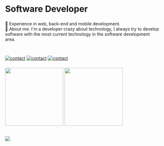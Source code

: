 # Software Developer

###


<p align="left">🔭 Experience in web, back-end and mobile development.<br>💬 About me: I'm a developer crazy about technology, I always try to develop software with the most current technology in the software development area.</p>
<br>

[![contact](https://skillicons.dev/icons?i=instagram)](https://www.instagram.com/thiagoprattii)
[![contact](https://skillicons.dev/icons?i=gmail)](mailto:prattithiago5@gmail.com)
[![contact](https://skillicons.dev/icons?i=linkedin)](https://www.linkedin.com/in/thiago-pratti-de-mendonca)

###
  
<div>
  <img height="190em" src="https://github-readme-stats.vercel.app/api?username=Prattiz&show_icons=true&theme=merko"/>  
  <img height="190em" src="https://github-readme-stats.vercel.app/api/top-langs/?username=Prattiz&layout=compact&langs_count=7&theme=merko"/>
</div><br>         
<p align="left">
<img src="https://skillicons.dev/icons?i=git,docker,androidstudio,spring,java,tailwind,styledcomponents,html,css,js,ts,react,jest,nestjs,nodejs,vite,python,dotnet,cs,npm,vscode,figma,aws,github,mysql,postgres,notion,sqlite&perline=16" />
 </p>

</div>
